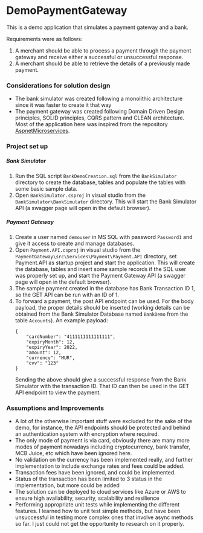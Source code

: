 # DemoPaymentGateway

This is a demo application that simulates a payment gateway and a bank.

Requirements were as follows:
1. A merchant should be able to process a payment through the payment gateway and receive either a successful or unsuccessful response.
2. A merchant should be able to retrieve the details of a previously made payment.

### Considerations for solution design
- The bank simulator was created following a monolithic architecture since it was faster to create it that way
- The payment gateway was created following Domain Driven Design principles, SOLID principles, CQRS pattern and CLEAN architecture. Most of the application here was inspired from the repository [AspnetMicroservices](https://github.com/mehmetozkaya/AspnetMicroservices).

### Project set up

##### Bank Simulator
1. Run the SQL script `BankDemoCreation.sql` from the `BankSimulator` directory to create the database, tables and populate the tables with some basic sample data.
2. Open `BankSimulator.csproj` in visual studio from the `BankSimulator\BankSimulator` directory. This will start the Bank Simulator API (a swagger page will open in the default browser).

##### Payment Gateway
1. Create a user named `demouser` in MS SQL with password `Password1` and give it access to create and manage databases.
2. Open `Payment.API.csproj` in visual studio from the `PaymentGateway\src\Services\Payment\Payment.API` directory, set Payment.API as startup project and start the application. This will create the database, tables and insert some sample records if the SQL user was properly set up, and start the Payment Gateway API (a swagger page will open in the default browser).
3. The sample payment created in the database has Bank Transaction ID 1, so the GET API can be run with an ID of 1.
4. To forward a payment, the post API endpoint can be used. For the body payload, the proper details should be inserted (working details can be obtained from the Bank Simulator Database named `BankDemo` from the table `Accounts`). An example payload:
    ```
    {
        "cardNumber": "4111111111111111",
        "expiryMonth": 12,
        "expiryYear": 2022,
        "amount": 12,
        "currency": "MUR",
        "cvv": "123"
    }
    ```
   Sending the above should give a successful response from the Bank Simulator with the transaction ID. That ID can then be used in the GET API endpoint to view the payment.

### Assumptions and Improvements
- A lot of the otherwise important stuff were excluded for the sake of the demo, for instance, the API endpoints should be protected and behind an authentication system with encryption where required.
- The only mode of payment is via card, obviously there are many more modes of payment nowadays including cryptocurrency, bank transfer, MCB Juice, etc which have been ignored here.
- No validation on the currency has been implemented really, and further implementation to include exchange rates and fees could be added.
- Transaction fees have been ignored, and could be implemented.
- Status of the transaction has been limited to 3 status in the implementation, but more could be added
- The solution can be deployed to cloud services like Azure or AWS to ensure high availability, security, scalability and resilience
- Performing appropriate unit tests while implementing the different features. I learned how to unit test simple methods, but have been unsuccessful in testing more complex ones that involve async methods so far. I just could not get the opportunity to research on it properly.